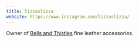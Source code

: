 ```yaml
---
title: lizzaslizza
website: https://www.instagram.com/lizzaslizza/
---
```

Owner of <a href="https://bellsandthistles.bigcartel.com/">Bells and Thistles</a>
fine leather accessories.